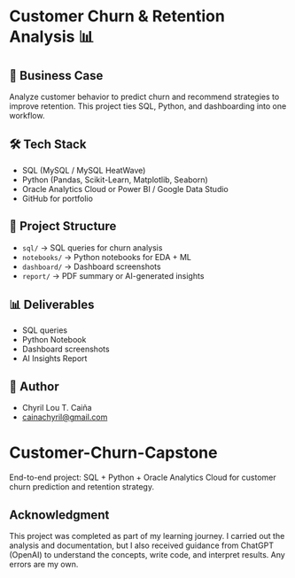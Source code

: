 # Customer Churn & Retention Analysis 📊

## 📌 Business Case
Analyze customer behavior to predict churn and recommend strategies to improve retention.
This project ties SQL, Python, and dashboarding into one workflow.

## 🛠 Tech Stack
- SQL (MySQL / MySQL HeatWave)
- Python (Pandas, Scikit-Learn, Matplotlib, Seaborn)
- Oracle Analytics Cloud or Power BI / Google Data Studio
- GitHub for portfolio

## 📂 Project Structure
- `sql/`         → SQL queries for churn analysis  
- `notebooks/`   → Python notebooks for EDA + ML  
- `dashboard/`   → Dashboard screenshots  
- `report/`      → PDF summary or AI-generated insights

## 📊 Deliverables
- SQL queries
- Python Notebook
- Dashboard screenshots
- AI Insights Report

## 🔑 Author
- Chyril Lou T. Caiña
- cainachyril@gmail.com

# Customer-Churn-Capstone
End-to-end project: SQL + Python + Oracle Analytics Cloud for customer churn prediction and retention strategy.

## Acknowledgment
This project was completed as part of my learning journey. 
I carried out the analysis and documentation, but I also received guidance 
from ChatGPT (OpenAI) to understand the concepts, write code, and interpret results. 
Any errors are my own.
